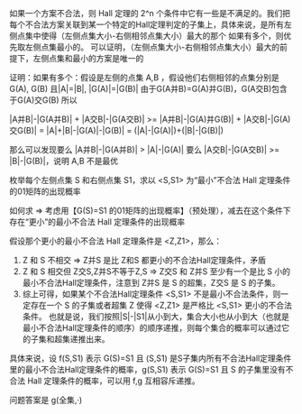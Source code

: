 如果一个方案不合法，则 Hall 定理的 2^n 个条件中它有一些是不满足的。我们把每个不合法方案关联到某一个特定的Hall定理判定的子集上，具体来说，是所有左侧点集中使得（左侧点集大小-右侧相邻点集大小）最大的那个
如果有多个，则优先取左侧点集最小的。
可以证明，（左侧点集大小-右侧相邻点集大小）最大的前提下，左侧点集和最小的方案是唯一的

证明：如果有多个：假设是左侧的点集 A,B ，假设他们右侧相邻的点集分别是 G(A), G(B)
且|A|=|B|, |G(A)|=|G(B)|
由于G(A并B)=G(A)并G(B)，G(A交B)包含于G(A)交G(B)
所以

|A并B|-|G(A并B)| + |A交B|-|G(A交B)| >= 
|A并B|-|G(A)并G(B)| + |A交B|-|G(A)交G(B)| =
|A|+|B|-|G(A)|-|G(B)| = (|A|-|G(A)|)+(|B|-|G(B)|)

那么可以发现要么 |A并B|-|G(A并B)| > |A|-|G(A)| 要么 |A交B|-|G(A交B)| >= |B|-|G(B)|，说明 A,B 不是最优


枚举每个左侧点集 S 和右侧点集 S1，求以 <S,S1> 为“最小”不合法 Hall 定理条件的01矩阵的出现概率

如何求 => 考虑用【G(S)=S1 的01矩阵的出现概率】（预处理），减去在这个条件下存在“更小”的最小不合法 Hall 定理条件的出现概率

假设那个更小的最小不合法 Hall 定理条件是 <Z,Z1>，那么：

1. Z 和 S 不相交 => Z并S 是比 Z和S 都更小的不合法Hall定理条件，矛盾
2. Z 和 S 相交但 Z交S,Z并S不等于Z,S => Z交S 和 Z并S 至少有一个是比 S 小的最小不合法Hall定理条件，注意到 Z并S 是 S 的超集，Z交S 是 S 的子集。
3. 综上可得，如果某个不合法Hall定理条件 <S,S1> 不是最小不合法条件，则一定存在一个 S 的子集或者超集 Z 使得 <Z,Z1> 是严格比 <S,S1> 更小的不合法条件。
也就是说，我们按照|S|-|S1|从小到大，集合大小也从小到大（也就是最小不合法Hall定理条件的顺序）的顺序递推，则每个集合的概率可以通过它的子集和超集递推出来。

具体来说，设 f(S,S1) 表示 G(S)=S1 且 (S,S1) 是S子集内所有不合法Hall定理条件里的最小不合法Hall定理条件的概率，g(S,S1) 表示 G(S)=S1 且 S 的子集里没有不合法 Hall 定理条件的概率，可以用 f,g 互相容斥递推。

问题答案是 g(全集,·)